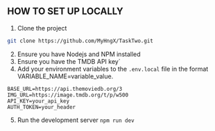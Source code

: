 ## HOW TO SET UP LOCALLY

1. Clone the project
```bash
git clone https://github.com/MyHngX/TaskTwo.git
```

2. Ensure you have Nodejs and NPM installed
3. Ensure you have the TMDB API key`
4. Add your environment variables to the `.env.local` file in the format VARIABLE_NAME=variable_value.
```
BASE_URL=https://api.themoviedb.org/3
IMG_URL=https://image.tmdb.org/t/p/w500
API_KEY=your_api_key
AUTH_TOKEN=your_header
```
5. Run the development server
```npm run dev```


